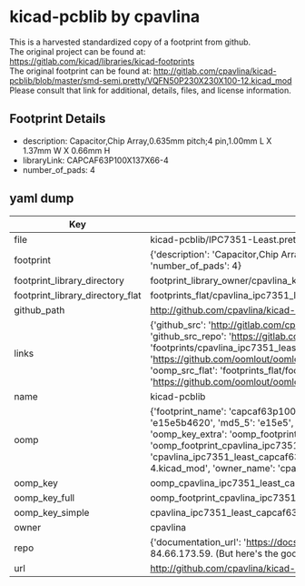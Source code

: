 # kicad-pcblib by cpavlina  
This is a harvested standardized copy of a footprint from github.  
The original project can be found at:  
https://gitlab.com/kicad/libraries/kicad-footprints  
The original footprint can be found at:
http://gitlab.com/cpavlina/kicad-pcblib/blob/master/smd-semi.pretty/VQFN50P230X230X100-12.kicad_mod
Please consult that link for additional, details, files, and license information.  
## Footprint Details
* description: Capacitor,Chip Array,0.635mm pitch;4 pin,1.00mm L X 1.37mm W X 0.66mm H  
* libraryLink: CAPCAF63P100X137X66-4  
* number_of_pads: 4  
## yaml dump  
| Key | Value |  
| --- | --- |  
| file | kicad-pcblib/IPC7351-Least.pretty/CAPCAF63P100X137X66-4.kicad_mod |  
| footprint | {'description': 'Capacitor,Chip Array,0.635mm pitch;4 pin,1.00mm L X 1.37mm W X 0.66mm H', 'libraryLink': 'CAPCAF63P100X137X66-4', 'number_of_pads': 4} |  
| footprint_library_directory | footprint_library_owner/cpavlina_kicad-pcblib |  
| footprint_library_directory_flat | footprints_flat/cpavlina_ipc7351_least_capcaf63p100x137x66_4/working |  
| github_path | http://github.com/cpavlina/kicad-pcblib/blob/master/IPC7351-Least.pretty/CAPCAF63P100X137X66-4.kicad_mod |  
| links | {'github_src': 'http://gitlab.com/cpavlina/kicad-pcblib/blob/master/smd-semi.pretty/VQFN50P230X230X100-12.kicad_mod', 'github_src_repo': 'https://gitlab.com/kicad/libraries/kicad-footprints', 'oomp_bot': 'footprints/cpavlina_ipc7351_least_capcaf63p100x137x66_4/working', 'oomp_bot_github': 'https://github.com/oomlout/oomlout_oomp_footprint_bot/tree/main/footprints/cpavlina_ipc7351_least_capcaf63p100x137x66_4/working', 'oomp_src_flat': 'footprints_flat/footprints_flat/cpavlina_ipc7351_least_capcaf63p100x137x66_4/working', 'oomp_src_flat_github': 'https://github.com/oomlout/oomlout_oomp_footprint_src/tree/main/footprints_flat/cpavlina_ipc7351_least_capcaf63p100x137x66_4/working'} |  
| name | kicad-pcblib |  
| oomp | {'footprint_name': 'capcaf63p100x137x66_4', 'library_name': 'ipc7351_least', 'md5': 'e15e5b46203fafb1cdea889c81587b32', 'md5_10': 'e15e5b4620', 'md5_5': 'e15e5', 'md5_6': 'e15e5b', 'oomp_key': 'oomp_cpavlina_ipc7351_least_capcaf63p100x137x66_4', 'oomp_key_extra': 'oomp_footprint_cpavlina_ipc7351_least_capcaf63p100x137x66_4', 'oomp_key_full': 'oomp_footprint_cpavlina_ipc7351_least_capcaf63p100x137x66_4_e15e5b', 'oomp_key_simple': 'cpavlina_ipc7351_least_capcaf63p100x137x66_4', 'original_filename': 'kicad-pcblib/IPC7351-Least.pretty/CAPCAF63P100X137X66-4.kicad_mod', 'owner_name': 'cpavlina'} |  
| oomp_key | oomp_cpavlina_ipc7351_least_capcaf63p100x137x66_4 |  
| oomp_key_full | oomp_footprint_cpavlina_ipc7351_least_capcaf63p100x137x66_4 |  
| oomp_key_simple | cpavlina_ipc7351_least_capcaf63p100x137x66_4 |  
| owner | cpavlina |  
| repo | {'documentation_url': 'https://docs.github.com/rest/overview/resources-in-the-rest-api#rate-limiting', 'message': "API rate limit exceeded for 84.66.173.59. (But here's the good news: Authenticated requests get a higher rate limit. Check out the documentation for more details.)"} |  
| url | http://github.com/cpavlina/kicad-pcblib |  

